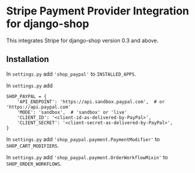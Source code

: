 # Stripe Payment Provider Integration for django-shop

This integrates Stripe for django-shop version 0.3 and above.


## Installation

In ``settings.py`` add ``'shop_paypal'`` to ``INSTALLED_APPS``.

In ``settings.py`` add

```
SHOP_PAYPAL = {
    'API_ENDPOINT': 'https://api.sandbox.paypal.com',  # or 'https://api.paypal.com'
    'MODE': 'sandbox',  # 'sandbox' or 'live'
    'CLIENT_ID': '<client-id-as-delivered-by-PayPal>',
    'CLIENT_SECRET': '<client-secret-as-delivered-by-PayPal>',
}
```

In ``settings.py`` add ``'shop_paypal.payment.PaymentModifier'`` to ``SHOP_CART_MODIFIERS``.

In ``settings.py`` add ``'shop_paypal.payment.OrderWorkflowMixin'`` to ``SHOP_ORDER_WORKFLOWS``.
